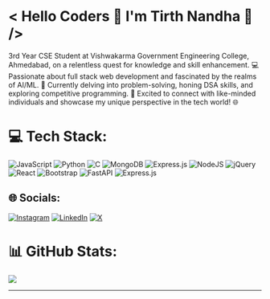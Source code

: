
# < Hello Coders 👾 I'm Tirth Nandha 👋 />
3rd Year CSE Student at Vishwakarma Government Engineering College, Ahmedabad, on a relentless quest for knowledge and skill enhancement. 💻 Passionate about full stack web development and fascinated by the realms of AI/ML. 🧠 Currently delving into problem-solving, honing DSA skills, and exploring competitive programming. 🚀 Excited to connect with like-minded individuals and showcase my unique perspective in the tech world! 🌐



# 💻 Tech Stack:
![JavaScript](https://img.shields.io/badge/javascript-%23323330.svg?style=flat&logo=javascript&logoColor=%23F7DF1E) ![Python](https://img.shields.io/badge/python-3670A0?style=flat&logo=python&logoColor=ffdd54) ![C](https://img.shields.io/badge/c-%2300599C.svg?style=flat&logo=c&logoColor=white) ![MongoDB](https://img.shields.io/badge/MongoDB-%234ea94b.svg?style=flat&logo=mongodb&logoColor=white) ![Express.js](https://img.shields.io/badge/express.js-%23404d59.svg?style=flat&logo=express&logoColor=%2361DAFB) ![NodeJS](https://img.shields.io/badge/node.js-6DA55F?style=flat&logo=node.js&logoColor=white) ![jQuery](https://img.shields.io/badge/jquery-%230769AD.svg?style=flat&logo=jquery&logoColor=white) ![React](https://img.shields.io/badge/react-%2320232a.svg?style=flat&logo=react&logoColor=%2361DAFB) ![Bootstrap](https://img.shields.io/badge/bootstrap-%238511FA.svg?style=flat&logo=bootstrap&logoColor=white) ![FastAPI](https://img.shields.io/badge/FastAPI-005571?style=flat&logo=fastapi) ![Express.js](https://img.shields.io/badge/express.js-%23404d59.svg?style=flat&logo=express&logoColor=%2361DAFB)
## 🌐 Socials:
[![Instagram](https://img.shields.io/badge/Instagram-%23E4405F.svg?logo=Instagram&logoColor=white)](https://instagram.com/tirthnandha) [![LinkedIn](https://img.shields.io/badge/LinkedIn-%230077B5.svg?logo=linkedin&logoColor=white)](https://linkedin.com/in/tirthnandha) [![X](https://img.shields.io/badge/X-black.svg?logo=X&logoColor=white)](https://x.com/TirthNandha)
# 📊 GitHub Stats:
![](https://github-readme-streak-stats.herokuapp.com/?user=TirthNandha&theme=blue-green&hide_border=false)<br/>

---
